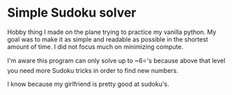 # Simple Sudoku solver

Hobby thing I made on the plane trying to practice my vanilla python. My goal was to make it as simple and readable as possible in the shortest amount of time. I did not focus much on minimizing compute.

I'm aware this program can only solve up to ~6⭐'s because above that level you need more Sudoku tricks in order to find new numbers.

I know because my girlfriend is pretty good at sudoku's.